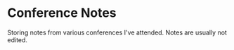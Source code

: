 # Conference Notes

Storing notes from various conferences I've attended. Notes are usually not edited.

